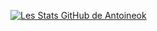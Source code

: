 [![Les Stats GitHub de Antoineok](https://github-readme-stats.vercel.app/api?username=antoineok&count_private=true&show_icons=true&theme=dark)](https://github.com/anuraghazra/github-readme-stats)

<!--
**antoineok/antoineok** is a ✨ _special_ ✨ repository because its `README.md` (this file) appears on your GitHub profile.

Here are some ideas to get you started:

- 🔭 I’m currently working on ...
- 🌱 I’m currently learning ...
- 👯 I’m looking to collaborate on ...
- 🤔 I’m looking for help with ...
- 💬 Ask me about ...
- 📫 How to reach me: ...
- 😄 Pronouns: ...
- ⚡ Fun fact: ...
-->
